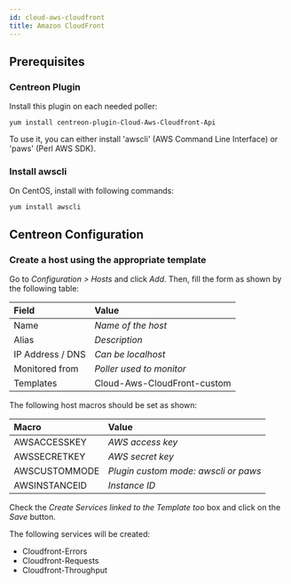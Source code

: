 ```yaml
---
id: cloud-aws-cloudfront
title: Amazon CloudFront
---
```


## Prerequisites

### Centreon Plugin

Install this plugin on each needed poller:

``` shell
yum install centreon-plugin-Cloud-Aws-Cloudfront-Api
```

To use it, you can either install 'awscli' (AWS Command Line Interface) or
'paws' (Perl AWS SDK).

### Install awscli

On CentOS, install with following commands:

``` shell
yum install awscli
```

## Centreon Configuration

### Create a host using the appropriate template

Go to *Configuration \> Hosts* and click *Add*. Then, fill the form as shown by
the following table:

| Field            | Value                       |
| :--------------- | :-------------------------- |
| Name             | *Name of the host*          |
| Alias            | *Description*               |
| IP Address / DNS | *Can be localhost*          |
| Monitored from   | *Poller used to monitor*    |
| Templates        | Cloud-Aws-CloudFront-custom |

The following host macros should be set as shown:

| Macro         | Value                                |
| :------------ | :----------------------------------- |
| AWSACCESSKEY  | *AWS access key*                     |
| AWSSECRETKEY  | *AWS secret key*                     |
| AWSCUSTOMMODE | *Plugin custom mode: awscli or paws* |
| AWSINSTANCEID | *Instance ID*                        |

Check the *Create Services linked to the Template too* box and click on the
*Save* button.

The following services will be created:

  - Cloudfront-Errors
  - Cloudfront-Requests
  - Cloudfront-Throughput
